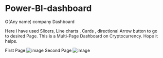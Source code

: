 # Power-BI-dashboard
G(Any name)  company Dashboard

Here i have used Slicers, Line charts , Cards , directional Arrow button to go to desired Page.
This is a Multi-Page Dashboard on Cryptocurrency.
Hope it helps.


First Page
![image](https://user-images.githubusercontent.com/72027748/212040535-a1014622-0cb5-4dc4-b52c-1f80ac4d7939.png)
Second Page
![image](https://user-images.githubusercontent.com/72027748/212041217-55b28573-f2e1-4c57-adf2-5b6644fdda43.png)

